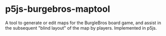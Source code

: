 # p5js-burgebros-maptool
A tool to generate or edit maps for the BurgleBros board game, and assist in the subsequent "blind layout" of the map by players.  Implemented in p5js.
